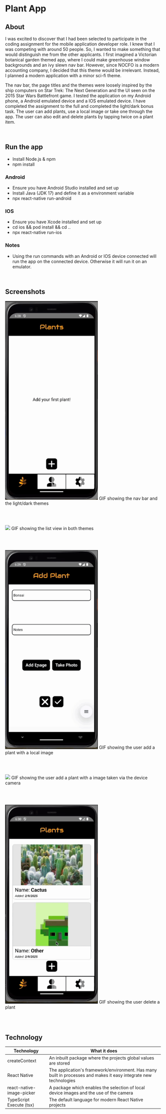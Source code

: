 # Plant App

## About
I was excited to discover that I had been selected to participate in the coding assignment for the mobile application developer role. I knew that I was competing with around 50 people. So, I wanted to make something that would distinguish me from the other applicants. I first imagined a Victorian botanical garden themed app, where I could make greenhouse window backgrounds and an ivy slewn nav bar. However, since NOCFO is a modern accounting company, I decided that this theme would be irrelevant. Instead, I planned a modern application with a minor sci-fi theme.

The nav bar, the page titles and the themes were loosely inspired by the ship computers on Star Trek: The Next Generation and the UI seen on the 2015 Star Wars Battlefront game. I tested the application on my Android phone, a Android emulated device and a IOS emulated device. I have completed the assignment to the full and completed the light/dark bonus task. The user can add plants, use a local image or take one through the app. The user can also edit and delete plants by tapping twice on a plant item.

<br/>

## Run the app
- Install Node.js & npm
- npm install

### Android
- Ensure you have Android Studio installed and set up
- Install Java (JDK 17) and define it as a environment variable
- npx react-native run-android
  
### IOS
- Ensure you have Xcode installed and set up
- cd ios && pod install && cd ..
- npx react-native run-ios

### Notes
- Using the run commands with an Android or IOS device connected will run the app on the connected device. Otherwise it will run it on an emulator.

<br/>

## Screenshots

<img src="gitHubImages/Nav bar and theme.gif" width= "300"/>
GIF showing the nav bar and the light/dark themes

<br/> <br/>

<img src="gitHubImages/List view.gif" width= "300"/>
GIF showing the list view in both themes

<br/> <br/>

<img src="gitHubImages/Local image selection.gif" width= "300"/>
GIF showing the user add a plant with a local image

<br/> <br/>

<img src="gitHubImages/Camera opened through app.gif" width= "300"/>
GIF showing the user add a plant with a image taken via the device camera

<br/> <br/>

<img src="gitHubImages/Deleting a plant.gif" width= "300"/>
GIF showing the user delete a plant

<br/> <br/>

## Technology

Technology  | What it does
------------- | -------------
createContext | An inbuilt package where the projects global values are stored
React Native | The application's framework/environment. Has many built in processes and makes it easy integrate new technologies
react-native-image-picker | A package which enables the selection of local device images and the use of the camera
TypeScript Execute (tsx) | The default language for modern React Native projects
